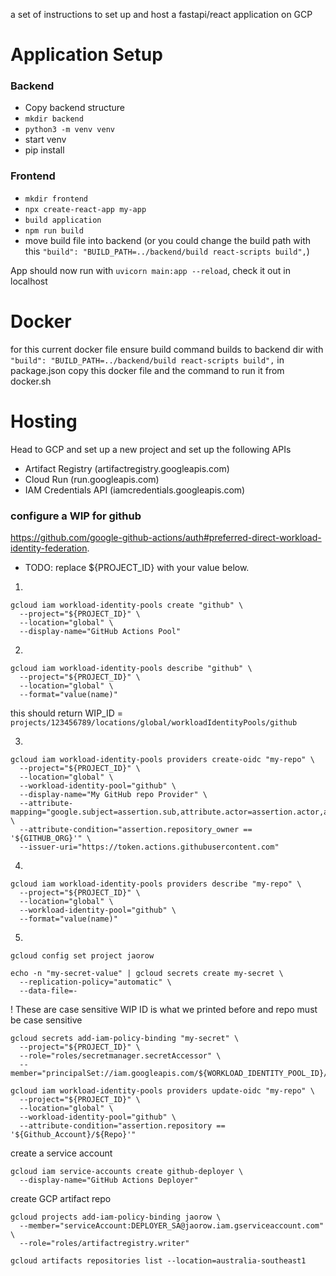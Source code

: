 a set of instructions to set up and host a fastapi/react application on GCP

# Application Setup

### Backend
- Copy backend structure
- `mkdir backend`
- `python3 -m venv venv`
- start venv
- pip install


### Frontend
- `mkdir frontend`
- `npx create-react-app my-app`
- `build application`
- `npm run build`
- move build file into backend (or you could change the build path with this `"build": "BUILD_PATH=../backend/build react-scripts build",`)


App should now run with `uvicorn main:app --reload`, check it out in localhost


# Docker
for this current docker file ensure build command builds to backend dir with `"build": "BUILD_PATH=../backend/build react-scripts build",` in package.json 
copy this docker file and the command to run it from docker.sh

# Hosting 
Head to GCP and set up a new project and set up the following APIs

- Artifact Registry (artifactregistry.googleapis.com)
- Cloud Run (run.googleapis.com)
- IAM Credentials API (iamcredentials.googleapis.com)

### configure a WIP for github
https://github.com/google-github-actions/auth#preferred-direct-workload-identity-federation.

- TODO: replace ${PROJECT_ID} with your value below.

1. 
```
gcloud iam workload-identity-pools create "github" \
  --project="${PROJECT_ID}" \
  --location="global" \
  --display-name="GitHub Actions Pool"
```
2. 
```
gcloud iam workload-identity-pools describe "github" \
  --project="${PROJECT_ID}" \
  --location="global" \
  --format="value(name)"
```
this should return WIP_ID = `projects/123456789/locations/global/workloadIdentityPools/github`

3. 
```
gcloud iam workload-identity-pools providers create-oidc "my-repo" \
  --project="${PROJECT_ID}" \
  --location="global" \
  --workload-identity-pool="github" \
  --display-name="My GitHub repo Provider" \
  --attribute-mapping="google.subject=assertion.sub,attribute.actor=assertion.actor,attribute.repository=assertion.repository,attribute.repository_owner=assertion.repository_owner" \
  --attribute-condition="assertion.repository_owner == '${GITHUB_ORG}'" \
  --issuer-uri="https://token.actions.githubusercontent.com"
```

4. 
```
gcloud iam workload-identity-pools providers describe "my-repo" \
  --project="${PROJECT_ID}" \
  --location="global" \
  --workload-identity-pool="github" \
  --format="value(name)"
```

5. 

```
gcloud config set project jaorow
```
```
echo -n "my-secret-value" | gcloud secrets create my-secret \
  --replication-policy="automatic" \
  --data-file=-
```
! These are case sensitive
WIP ID is what we printed before and repo must be case sensitive
```
gcloud secrets add-iam-policy-binding "my-secret" \
  --project="${PROJECT_ID}" \
  --role="roles/secretmanager.secretAccessor" \
  --member="principalSet://iam.googleapis.com/${WORKLOAD_IDENTITY_POOL_ID}/attribute.repository/${REPO}"
```

```
gcloud iam workload-identity-pools providers update-oidc "my-repo" \
  --project="${PROJECT_ID}" \
  --location="global" \
  --workload-identity-pool="github" \
  --attribute-condition="assertion.repository == '${Github_Account}/${Repo}'"
```

create a service account
```
gcloud iam service-accounts create github-deployer \
  --display-name="GitHub Actions Deployer"
```


create GCP artifact repo
```
gcloud projects add-iam-policy-binding jaorow \
  --member="serviceAccount:DEPLOYER_SA@jaorow.iam.gserviceaccount.com" \
  --role="roles/artifactregistry.writer"

gcloud artifacts repositories list --location=australia-southeast1
```